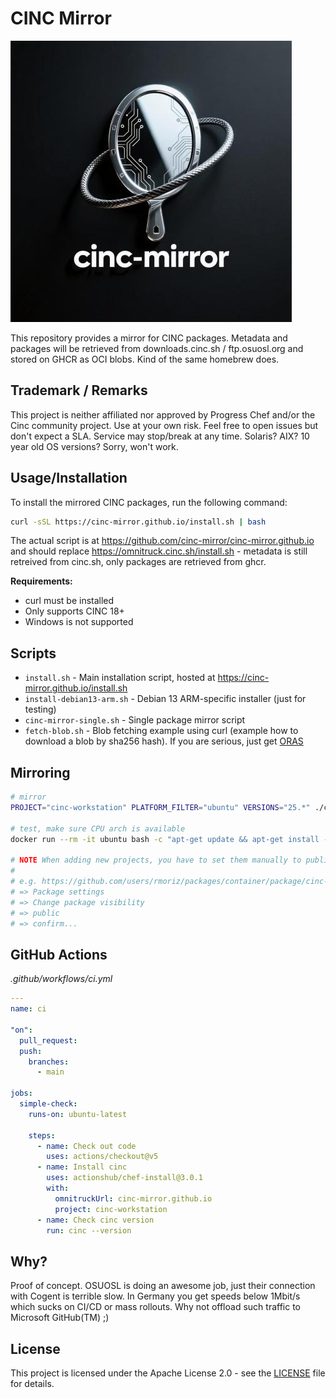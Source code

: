 # CINC Mirror

![CINC Mirror Logo](cinc-mirror.jpeg)

This repository provides a mirror for CINC packages.
Metadata and packages will be retrieved from downloads.cinc.sh / ftp.osuosl.org and stored on GHCR as OCI blobs. Kind of the same homebrew does.


## Trademark / Remarks

This project is neither affiliated nor approved by Progress Chef and/or the Cinc community project. Use at your own risk. Feel free to open issues but don't expect a SLA. Service may stop/break at any time. Solaris? AIX? 10 year old OS versions? Sorry, won't work.

## Usage/Installation

To install the mirrored CINC packages, run the following command:

```bash
curl -sSL https://cinc-mirror.github.io/install.sh | bash
```

The actual script is at https://github.com/cinc-mirror/cinc-mirror.github.io and should replace https://omnitruck.cinc.sh/install.sh - metadata is still retreived from cinc.sh, only packages are retrieved from ghcr. 

**Requirements:**
- curl must be installed
- Only supports CINC 18+
- Windows is not supported

## Scripts

- `install.sh` - Main installation script, hosted at https://cinc-mirror.github.io/install.sh
- `install-debian13-arm.sh` - Debian 13 ARM-specific installer (just for testing)
- `cinc-mirror-single.sh` - Single package mirror script
- `fetch-blob.sh` - Blob fetching example using curl (example how to download a blob by sha256 hash). If you are serious, just get [ORAS](https://oras.land/)

## Mirroring

```bash
# mirror
PROJECT="cinc-workstation" PLATFORM_FILTER="ubuntu" VERSIONS="25.*" ./cinc-mirror-single.sh

# test, make sure CPU arch is available
docker run --rm -it ubuntu bash -c "apt-get update && apt-get install -y curl && curl -L https://cinc-mirror.github.io/install.sh | bash -s -- -P cinc-workstation" 

# NOTE When adding new projects, you have to set them manually to public!
#
# e.g. https://github.com/users/rmoriz/packages/container/package/cinc-mirror%2Fcinc-workstation
# => Package settings
# => Change package visibility
# => public
# => confirm...
```

## GitHub Actions


*.github/workflows/ci.yml*
```yaml
---
name: ci

"on":
  pull_request:
  push:
    branches:
      - main

jobs:
  simple-check:
    runs-on: ubuntu-latest

    steps:
      - name: Check out code
        uses: actions/checkout@v5
      - name: Install cinc
        uses: actionshub/chef-install@3.0.1
        with:
          omnitruckUrl: cinc-mirror.github.io
          project: cinc-workstation
      - name: Check cinc version
        run: cinc --version
```

## Why?

Proof of concept. OSUOSL is doing an awesome job, just their connection with Cogent is terrible slow. In Germany you get speeds below 1Mbit/s which sucks on CI/CD or mass rollouts. Why not offload such traffic to Microsoft GitHub(TM) ;)

## License

This project is licensed under the Apache License 2.0 - see the [LICENSE](LICENSE) file for details.
